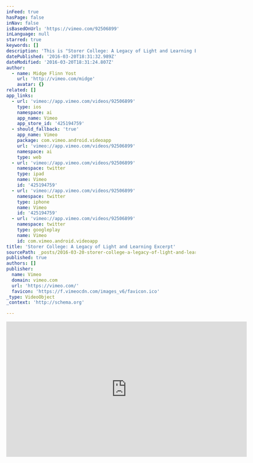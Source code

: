 ```yaml
---
inFeed: true
hasPage: false
inNav: false
isBasedOnUrl: 'https://vimeo.com/92506899'
inLanguage: null
starred: true
keywords: []
description: 'This is "Storer College: A Legacy of Light and Learning Excerpt" by midge on Vimeo, the home for high quality videos and the people who love them.'
datePublished: '2016-03-20T18:31:32.989Z'
dateModified: '2016-03-20T18:31:24.807Z'
author:
  - name: Midge Flinn Yost
    url: 'http://vimeo.com/midge'
    avatar: {}
related: []
app_links:
  - url: 'vimeo://app.vimeo.com/videos/92506899'
    type: ios
    namespace: ai
    app_name: Vimeo
    app_store_id: '425194759'
  - should_fallback: 'true'
    app_name: Vimeo
    package: com.vimeo.android.videoapp
    url: 'vimeo://app.vimeo.com/videos/92506899'
    namespace: ai
    type: web
  - url: 'vimeo://app.vimeo.com/videos/92506899'
    namespace: twitter
    type: ipad
    name: Vimeo
    id: '425194759'
  - url: 'vimeo://app.vimeo.com/videos/92506899'
    namespace: twitter
    type: iphone
    name: Vimeo
    id: '425194759'
  - url: 'vimeo://app.vimeo.com/videos/92506899'
    namespace: twitter
    type: googleplay
    name: Vimeo
    id: com.vimeo.android.videoapp
title: 'Storer College: A Legacy of Light and Learning Excerpt'
sourcePath: _posts/2016-03-20-storer-college-a-legacy-of-light-and-learning-excerpt.md
published: true
authors: []
publisher:
  name: Vimeo
  domain: vimeo.com
  url: 'https://vimeo.com/'
  favicon: 'https://f.vimeocdn.com/images_v6/favicon.ico'
_type: VideoObject
_context: 'http://schema.org'

---
```

<iframe src="https://cdn.embedly.com/widgets/media.html?src=https%3A%2F%2Fplayer.vimeo.com%2Fvideo%2F92506899&amp;url=https%3A%2F%2Fvimeo.com%2F92506899&amp;image=http%3A%2F%2Fi.vimeocdn.com%2Fvideo%2F472252040_640.jpg&amp;key=b7d04c9b404c499eba89ee7072e1c4f7&amp;type=text%2Fhtml&amp;schema=vimeo" width="640" height="360" scrolling="no" frameborder="0" allowfullscreen="allowfullscreen" style=""></iframe>